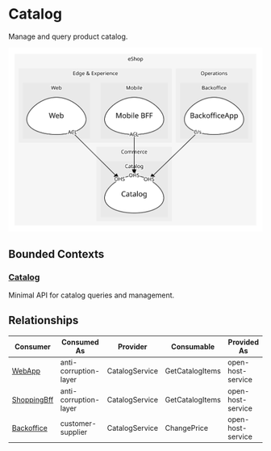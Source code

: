 

# Catalog
Manage and query product catalog.

![contextmap](./contextmap.svg)

## Bounded Contexts

### [Catalog](boundedcontexts/catalog/index.md)
Minimal API for catalog queries and management.



## Relationships
| Consumer | Consumed As | Provider | Consumable | Provided As |
| --- | --- | --- | --- | --- |
| [WebApp](../../../edge_&_experience/subdomains/web/boundedcontexts/web/services/web_app/index.md) | anti-corruption-layer | CatalogService | GetCatalogItems | open-host-service |
| [ShoppingBff](../../../edge_&_experience/subdomains/mobile/boundedcontexts/mobile_bff/services/shopping_bff/index.md) | anti-corruption-layer | CatalogService | GetCatalogItems | open-host-service |
| [Backoffice](../../../operations/subdomains/backoffice/boundedcontexts/backoffice_app/services/backoffice/index.md) | customer-supplier | CatalogService | ChangePrice | open-host-service |
	
	
